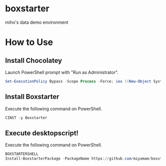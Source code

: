 # boxstarter
miho's data demo environment

# How to Use
## Install Chocolatey
Launch PowerShell prompt with "Run as Administrator".

```powershell
Set-ExecutionPolicy Bypass -Scope Process -Force; iex ((New-Object System.Net.WebClient).DownloadString('https://chocolatey.org/install.ps1'))
```

## Install Boxstarter
Execute the following command on PowerShell.

```powershell
CINST -y Boxstarter
```

## Execute desktopscript!
Execute the following command on PowerShell.

```powershell
BOXSTARTERSHELL
Install-BoxstarterPackage -PackageName https://github.com/miyamam/boxstarter/raw/master/boxstarter.txt
```
